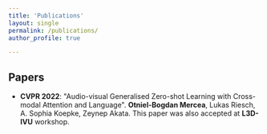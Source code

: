 ```yaml
---
title: 'Publications'
layout: single
permalink: /publications/
author_profile: true

---
```


## Papers
- **CVPR 2022**: "Audio-visual Generalised Zero-shot Learning with Cross-modal Attention and Language". **Otniel-Bogdan
Mercea**, Lukas Riesch, A. Sophia Koepke, Zeynep Akata. This paper was also accepted at **L3D-IVU** workshop.

